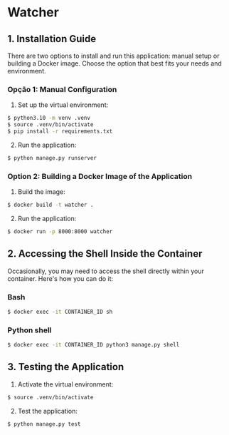 # Watcher

## 1. Installation Guide

There are two options to install and run this application: manual setup or building a Docker image. Choose the option that best fits your needs and environment.

### Opção 1: Manual Configuration

1. Set up the virtual environment:
```bash
$ python3.10 -m venv .venv
$ source .venv/bin/activate
$ pip install -r requirements.txt
```

2. Run the application:
```bash
$ python manage.py runserver
```

### Option 2: Building a Docker Image of the Application

1. Build the image:

```bash
$ docker build -t watcher .
```

2. Run the application:
```bash
$ docker run -p 8000:8000 watcher
```

## 2. Accessing the Shell Inside the Container

Occasionally, you may need to access the shell directly within your container. Here's how you can do it:

### Bash
```bash
$ docker exec -it CONTAINER_ID sh
```

### Python shell
```bash
$ docker exec -it CONTAINER_ID python3 manage.py shell
```

## 3. Testing the Application

1. Activate the virtual environment:
```bash
$ source .venv/bin/activate
```
2. Test the application:
```bash
$ python manage.py test
```
